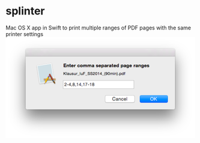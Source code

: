 # splinter
Mac OS X app in Swift to print multiple ranges of PDF pages with the same printer settings
![screenshot](screenshot.png)
